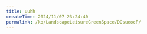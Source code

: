 ```yaml
---
title: uuhh
createTime: 2024/11/07 23:24:40
permalink: /ko/LandscapeLeisureGreenSpace/DOsueocF/
---
```

